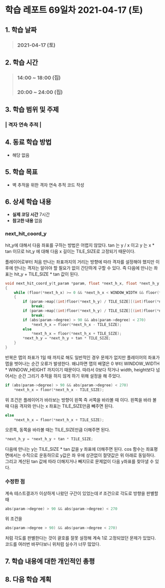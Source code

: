 # 학습 레포트 69일차 2021-04-17 (토)

## 1. 학습 날짜
> ### 2021-04-17 (토)

## 2. 학습 시간
> ### 14:00 ~ 18:00 (집)
> ### 20:00 ~ 24:00 (집)

## 3. 학습 범위 및 주제
### | 격자 연속 추적 |

## 4. 동료 학습 방법
- 해당 없음

## 5. 학습 목표
- 벽 추적을 위한 격자 연속 추적 코드 작성

## 6. 상세 학습 내용
- **실제 코딩 시간** 7시간
- **참고한 내용** 없음

### next_hit_coord_y

hit_y에 대해서 다음 좌표를 구하는 방법은 어렵지 않았다. tan 는 y / x 이고 y 는 x * tan 이므로 hit_y 에 대해 다음 x 길이는 TILE_SIZE로 고정되기 때문이다.

플레이어로부터 처음 만나는 좌표까지의 거리는 방향에 따라 격자를 설정해야 했지만 이후에 만나는 격자는 알아야 할 필요가 없이 간단하게 구할 수 있다. 즉 다음에 만나는 좌표는 hit_y + TILE_SIZE * tan 값이 된다.

```c
void next_hit_coord_y(t_param *param, float *next_h_x, float *next_h_y, float tan)
{
    while (floor(*next_h_x) >= 0 && *next_h_x < WINDOW_WIDTH && floor(*next_h_y) >= 0 && *next_h_y < WINDOW_HEIGHT)
    {
        if (param->map[(int)floor(*next_h_y) / TILE_SIZE][(int)floor(*next_h_x - TILE_SIZE) / TILE_SIZE] == 1)
            break;
        if (param->map[(int)floor(*next_h_y) / TILE_SIZE][(int)floor(*next_h_x) / TILE_SIZE] == 1)
            break;
        if (abs(param->degree) > 90 && abs(param->degree) < 270)
            *next_h_x = floor(*next_h_x - TILE_SIZE);
        else
            *next_h_x = floor(*next_h_x + TILE_SIZE);
        *next_h_y = *next_h_y + tan * TILE_SIZE;
    }
}
```

반복은 맵의 좌표가 1일 때 까지로 해도 일반적인 경우 문제가 없지만 플레이어의 좌표가 맵을 벗어나는 순간 오류가 발생한다. 왜냐하면 맵의 배열은 0 부터 WINDOW_WIDTH * WINDOW_HEIGHT 까지이기 때문이다. 따라서 0보다 작거나 width, height보다 넘어서는 순간 그리기 추적을 하지 않게 하기 위해 설정을 해 주었다.

```c
if (abs(param->degree) > 90 && abs(param->degree) < 270)
    *next_h_x = floor(*next_h_x - TILE_SIZE);
```
위 조건은 플레이어가 바라보는 방향이 왼쪽 즉 서쪽을 바라볼 때 이다. 왼쪽을 바라 볼 때 다음 격자와 만나는 x 좌표는 TILE_SIZE만큼 빼주면 된다.
```c
else
    *next_h_x = floor(*next_h_x + TILE_SIZE);
```
오른쪽, 동쪽을 바라볼 때는 TILE_SIZE만큼 더해주면 된다.

```c
*next_h_y = *next_h_y + tan * TILE_SIZE;
```
다음에 만나는 y는 TILE_SIZE * tan 값을 y 좌표에 더해주면 된다. cos 함수는 좌표평면에서는 수직으로 운동하므로 y값은 좌 우에 상관없이 절댓값은 위 아래로 동일하다. 그리고 계산된 tan 값에 따라 더해지거나 빼지므로 문제없이 다음 y좌표를 찾아낼 수 있다.

### 수정한 점

계속 테스트결과가 이상하게 나왔던 구간이 있었는데 if 조건으로 각도로 방향을 판별할 때
```c
abs(param->degree) > 90 && abs(param->degree) < 270
```
위 조건을
```c
abs(param->degree > 90) && abs(param->degree < 270)
```
처럼 각도를 판별한다는 것이 괄호를 잘못 설정해 계속 1로 고정되었던 문제가 있었다.
코드를 여러번 바꾸다보니 위처럼 실수가 너무 많았다.

## 7. 학습 내용에 대한 개인적인 총평

## 8. 다음 학습 계획
